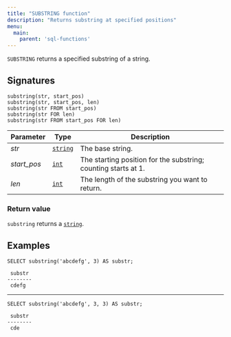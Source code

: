 ```yaml
---
title: "SUBSTRING function"
description: "Returns substring at specified positions"
menu:
  main:
    parent: 'sql-functions'
---
```


`SUBSTRING` returns a specified substring of a string.

## Signatures

```mzsql
substring(str, start_pos)
substring(str, start_pos, len)
substring(str FROM start_pos)
substring(str FOR len)
substring(str FROM start_pos FOR len)
```

Parameter | Type | Description
----------|------|------------
_str_ | [`string`](../../types/string) | The base string.
_start&lowbar;pos_ | [`int`](../../types/int) | The starting position for the substring; counting starts at 1.
_len_ | [`int`](../../types/int) | The length of the substring you want to return.

### Return value

`substring` returns a [`string`](../../types/string).

## Examples

```mzsql
SELECT substring('abcdefg', 3) AS substr;
```
```nofmt
 substr
--------
 cdefg
```

 <hr/>

```mzsql
SELECT substring('abcdefg', 3, 3) AS substr;
```
```nofmt
 substr
--------
 cde
```
